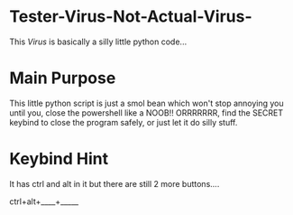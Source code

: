 # Tester-Virus-Not-Actual-Virus-
This *Virus* is basically a silly little python code...


# Main Purpose
This little python script is just a smol bean which won't stop annoying you until you, close the powershell like a NOOB!! ORRRRRRR, find the SECRET keybind to close the program safely, or just let it do silly stuff.

# Keybind Hint
It has ctrl and alt in it but there are still 2 more buttons....

ctrl+alt+____+_____
